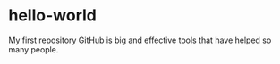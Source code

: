 # hello-world
My first repository
GitHub is big and effective tools that have helped so many people.

